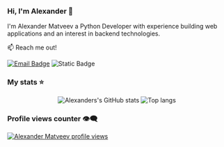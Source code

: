 ### Hi, I'm Alexander 👋

I'm Alexander Matveev a Python Developer with experience building web applications and an interest in backend technologies.

:mailbox: Reach me out!

[![Email Badge](https://img.shields.io/badge/Gmail-Contact_Me-green?style=flat-square&logo=gmail&logoColor=FFFFFF&labelColor=3A3B3C&color=57A0D2)](mailto:alex.matveev.dev@gmail.com)
![Static Badge](https://img.shields.io/badge/telegram-blue?style=flat-square&logo=telegram&logoColor=FFFFFF&labelColor=3A3B3C&color=57A0D2&link=https%3A%2F%2Ft.me%2Fbizoxe187)


### My stats ⭐

<div align="center">
<img alt="Alexanders's GitHub stats" src="https://github-readme-stats.vercel.app/api?username=bizoxe&show_icons=true&theme=transparent"/>
<img alt="Top langs" src="https://github-readme-stats.vercel.app/api/top-langs/?username=bizoxe&layout=compact&&langs_count=8"/>
</div>


### Profile views counter 👁️‍🗨️
[![Alexander Matveev profile views](https://u8views.com/api/v1/github/profiles/178498813/views/day-week-month-total-count.svg)](https://u8views.com/github/bizoxe)
